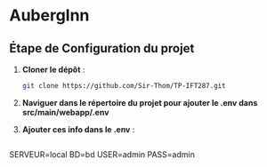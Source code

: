 # AubergInn

## Étape de Configuration du projet 
1. **Cloner le dépôt** :
   ```bash
   git clone https://github.com/Sir-Thom/TP-IFT287.git
   
2. **Naviguer dans le répertoire du projet pour ajouter le .env dans src/main/webapp/.env**

3. **Ajouter ces info dans le .env** :
   ```text
SERVEUR=local
BD=bd
USER=admin
PASS=admin
   ```

